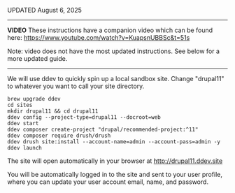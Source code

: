 UPDATED August 6, 2025

------
**VIDEO**
These instructions have a companion video which can be found here:
https://www.youtube.com/watch?v=KuapsnUBBSc&t=51s

Note: video does not have the most updated instructions. See below for a more updated guide.

------

We will use ddev to quickly spin up a local sandbox site. Change "drupal11" to whatever you want to call your site directory.

```
brew upgrade ddev
cd sites
mkdir drupal11 && cd drupal11
ddev config --project-type=drupal11 --docroot=web
ddev start
ddev composer create-project "drupal/recommended-project:^11"
ddev composer require drush/drush
ddev drush site:install --account-name=admin --account-pass=admin -y
ddev launch
```

The site will open automatically in your browser at http://drupal11.ddev.site

You will be automatically logged in to the site and sent to your user profile, where you can update your user account email, name, and password.